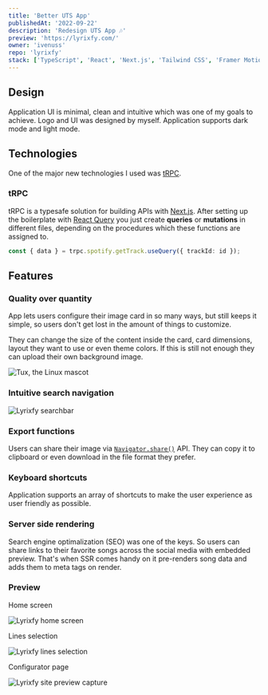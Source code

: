 ```yaml
---
title: 'Better UTS App'
publishedAt: '2022-09-22'
description: 'Redesign UTS App 🎶'
preview: 'https://lyrixfy.com/'
owner: 'ivenuss'
repo: 'lyrixfy'
stack: ['TypeScript', 'React', 'Next.js', 'Tailwind CSS', 'Framer Motion', 'PWA', 'tRPC']
---
```


## Design

Application UI is minimal, clean and intuitive which was one of my goals to achieve. Logo and UI was designed by myself. Application supports dark mode and light mode.

## Technologies

One of the major new technologies I used was [tRPC](https://trpc.io/).

### tRPC

tRPC is a typesafe solution for building APIs with [Next.js](https://nextjs.org/). After setting up the boilerplate with [React Query](https://tanstack.com/query/) you just create **queries** or **mutations** in different files, depending on the procedures which these functions are assigned to.

```ts
const { data } = trpc.spotify.getTrack.useQuery({ trackId: id });
```

## Features

### Quality over quantity

App lets users configure their image card in so many ways, but still keeps it simple, so users don't get lost in the amount of things to customize.

They can change the size of the content inside the card, card dimensions, layout they want to use or even theme colors. If this is still not enough they can upload their own background image.

![Tux, the Linux mascot](/images/projects/lyrixfy/blinding_lights_maybe.png)

### Intuitive search navigation

![Lyrixfy searchbar](/images/projects/lyrixfy/searchbar.png)

### Export functions

Users can share their image via [`Navigator.share()`](https://developer.mozilla.org/en-US/docs/Web/API/Navigator/share) API. They can copy it to clipboard or even download in the file format they prefer.

### Keyboard shortcuts

Application supports an array of shortcuts to make the user experience as user friendly as possible.

### Server side rendering

Search engine optimalization (SEO) was one of the keys. So users can share links to their favorite songs across the social media with embedded preview. That's when SSR comes handy on it pre-renders song data and adds them to meta tags on render.

### Preview

Home screen

![Lyrixfy home screen](/images/projects/lyrixfy/showcase.jpg)

Lines selection

![Lyrixfy lines selection](/images/projects/lyrixfy/lines_selection.png)

Configurator page

![Lyrixfy site preview capture](/images/projects/lyrixfy/configurator.png)
